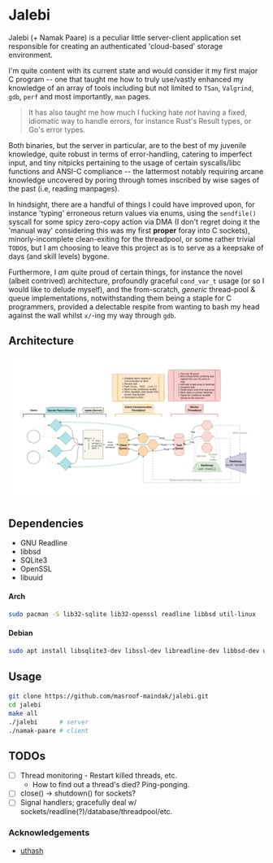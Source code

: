# Jalebi

Jalebi (+ Namak Paare) is a peculiar little server-client application set responsible for creating an authenticated 'cloud-based' storage environment.

I'm quite content with its current state and would consider it my first major C program -- one that taught me how to truly use/vastly enhanced my knowledge of an array of tools including but not limited to `TSan`, `Valgrind`, `gdb`, `perf` and most importantly, `man` pages.

> It has also taught me how much I fucking hate *not* having a fixed, idiomatic way to handle errors, for instance Rust's Result types, or Go's error types.

Both binaries, but the server in particular, are to the best of my juvenile knowledge, quite robust in terms of error-handling, catering to imperfect input, and tiny nitpicks pertaining to the usage of certain syscalls/libc functions and ANSI-C compliance -- the lattermost notably requiring arcane knowledge uncovered by poring through tomes inscribed by wise sages of the past (i.e, reading manpages).

In hindsight, there are a handful of things I could have improved upon, for instance 'typing' erroneous return values via enums, using the `sendfile()` syscall for some spicy zero-copy action via DMA (I don't regret doing it the 'manual way' considering this was my first **proper** foray into C sockets), minorly-incomplete clean-exiting for the threadpool, or some rather trivial `TODO`s, but I am choosing to leave this project as is to serve as a keepsake of days (and skill levels) bygone.

Furthermore, I _am_ quite proud of certain things, for instance the novel (albeit contrived) architecture, profoundly graceful `cond_var_t` usage (or so I would like to delude myself), and the from-scratch, _generic_ thread-pool & queue implementations, notwithstanding them being a staple for C programmers, provided a delectable respite from wanting to bash my head against the wall whilst `x/`-ing my way through `gdb`.

## Architecture

![architecture](.github/assets/Jalebi.webp)

## Dependencies

- GNU Readline
- libbsd
- SQLite3
- OpenSSL
- libuuid

#### Arch

```bash
sudo pacman -S lib32-sqlite lib32-openssl readline libbsd util-linux
```

#### Debian

```bash
sudo apt install libsqlite3-dev libssl-dev libreadline-dev libbsd-dev uuid-dev
```

## Usage

```bash
git clone https://github.com/masroof-maindak/jalebi.git
cd jalebi
make all
./jalebi      # server
./namak-paare # client
```

## TODOs

- [ ] Thread monitoring - Restart killed threads, etc.
    - How to find out a thread's died? Ping-ponging.
- [ ] close() -> shutdown() for sockets?
- [ ] Signal handlers; gracefully deal w/ sockets/readline(?)/database/threadpool/etc.

### Acknowledgements

- [uthash](https://github.com/troydhanson/uthash)
